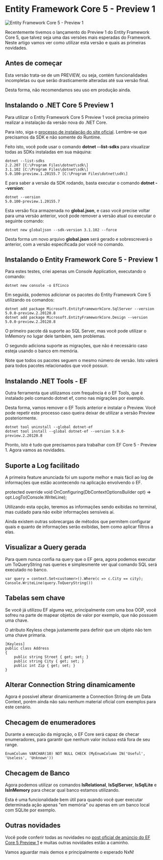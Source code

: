 Entity Framework Core 5 - Preview 1
============================

![Entity Framework Core 5 - Preview 1](https://baltaio.blob.core.windows.net/blog/entity-framework-core-5-preview-1.jpg)

Recentemente tivemos o lançamento do Preview 1 do Entity Framework Core 5, que talvez seja uma das versões mais esperadas do Framework. Neste artigo vamos ver como utilizar esta versão e quais as primeiras novidades.

Antes de começar
----------------

Esta versão trata-se de um PREVIEW, ou seja, contém funcionalidades incompletas ou que serão drasticamente alteradas até sua versão final.

Desta forma, não recomendamos seu uso em produção ainda.

Instalando o .NET Core 5 Preview 1
----------------------------------

Para utilizar o Entity Framework Core 5 Preview 1 você precisa primeiro realizar a instalação da versão nova do .NET Core.

Para isto, siga o [processo de instalação do site oficial](https://dotnet.microsoft.com/download/dotnet-core/5.0). Lembre-se que precisamos da SDK e não somente do Runtime.

Feito isto, você pode usar o comando **dotnet --list-sdks** para visualizar todas as SDKs instaladas em sua máquina:

    dotnet --list-sdks  
    2.2.207 [C:\Program Files\dotnet\sdk\]  
    3.1.102 [C:\Program Files\dotnet\sdk\]  
    5.0.100-preview.1.20155.7 [C:\Program Files\dotnet\sdk\]

E para saber a versão da SDK rodando, basta executar o comando **dotnet --version**:

    dotnet --version  
    5.0.100-preview.1.20155.7

Esta versão fica armazenada no **global.json**, e caso você precise voltar para uma versão anterior, você pode remover a versão atual ou executar o seguinte comando:

    dotnet new globaljson --sdk-version 3.1.102 --force

Desta forma um novo arquivo **global.json** será gerado e sobrescreverá o anterior, com a versão especificada por você no comando.

Instalando o Entity Framework Core 5 - Preview 1
------------------------------------------------

Para estes testes, criei apenas um Console Application, executando o comando:

    dotnet new console -o EfCinco

Em seguida, podemos adicionar os pacotes do Entity Framework Core 5 utilizando os comandos:

    dotnet add package Microsoft.EntityFrameworkCore.SqlServer --version 5.0.0-preview.2.20120.8  
    dotnet add package Microsoft.EntityFrameworkCore.Design --version 5.0.0-preview.2.20120.8

O primeiro pacote dá suporte ao SQL Server, mas você pode utilizar o InMemory no lugar dele também, sem problemas.

O segundo adiciona suporte as migrações, que não é necessário caso esteja usando o banco em memória.

Note que todos os pacotes seguem o mesmo número de versão. Isto valerá para todos pacotes relacionados que você possuir.

Instalando .NET Tools - EF
--------------------------

Outra ferramenta que utilizamos com frequência é o EF Tools, que é instalado pelo comando dotnet ef, como nas migrações por exemplo.

Desta forma, vamos remover o EF Tools anterior e instalar o Preview. Você pode repetir este processo caso queira deixar de utilizar a versão Preview posteriormente.

    dotnet tool uninstall --global dotnet-ef  
    dotnet tool install --global dotnet-ef --version 5.0.0-preview.2.20120.8

Pronto, isto é tudo que precisamos para trabalhar com EF Core 5 - Preview 1. Agora vamos as novidades.

Suporte a Log facilitado
------------------------

A primeira feature anunciada foi um suporte melhor e mais fácil ao log de informações que estão acontecendo na aplicação envolvendo o EF.

protected override void OnConfiguring(DbContextOptionsBuilder opt) => opt.LogTo(Console.WriteLine);

Utilizando esta opção, teremos as informações sendo exibidas no terminal, mas cuidado para não exibir informações sensíveis aí.

Ainda existem outras sobrecargas de métodos que permitem configurar quais e quanto de informações serão exibidas, bem como aplicar filtros a elas.

Visualizar a Query gerada
-------------------------

Para quem nunca confia na query que o EF gera, agora podemos executar um ToQueryString nas queries e simplesmente ver qual comando SQL será executado no banco.

    var query = context.Set<customer>().Where(c => c.City == city);  
    Console.WriteLine(query.ToQueryString())

Tabelas sem chave
-----------------

Se você já utilizou EF alguma vez, principalmente com uma boa OOP, você sofreu na parte de mapear objetos de valor por exemplo, que não possuem uma chave.

O atributo Keyless chega justamente para definir que um objeto não tem uma chave primaria.

    [Keyless]  
    public class Address  
    {  
        public string Street { get; set; }  
        public string City { get; set; }  
        public int Zip { get; set; }  
    }

Alterar Connection String dinamicamente
---------------------------------------

Agora é possível alterar dinamicamente a Connection String de um Data Context, porém ainda não saiu nenhum material oficial com exemplos para este cenário.

Checagem de enumeradores
------------------------

Durante a execução da migração, o EF Core será capaz de checar enumeradores, para garantir que nenhum valor incluso está fora de seu range.

    EnumColumn VARCHAR(10) NOT NULL CHECK (MyEnumColumn IN('Useful', 'Useless', 'Unknown'))

Checagem de Banco
-----------------

Agora podemos utilizar os comandos **IsRelational**, **IsSqlServer**, **IsSqlLite** e **IsInMemory** para checar qual banco estamos utilizando.

Esta é uma funcionalidade bem útil para quando você quer executar determinada ação apenas "em memória" ou apenas em um banco local com SQLite por exemplo.

Outras novidades
----------------

Você pode conferir todas as novidades no [post oficial de anúncio do EF Core 5 Preview 1](https://devblogs.microsoft.com/dotnet/announcing-entity-framework-core-5-0-preview-1/) e muitas outras novidades estão a caminho.

Vamos aguardar mais demos e principalmente o esperado NxN!
